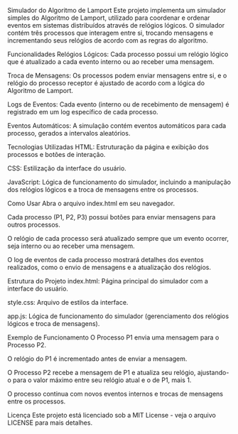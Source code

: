 Simulador do Algoritmo de Lamport
Este projeto implementa um simulador simples do Algoritmo de Lamport, utilizado para coordenar e ordenar eventos em sistemas distribuídos através de relógios lógicos. O simulador contém três processos que interagem entre si, trocando mensagens e incrementando seus relógios de acordo com as regras do algoritmo.

Funcionalidades
Relógios Lógicos: Cada processo possui um relógio lógico que é atualizado a cada evento interno ou ao receber uma mensagem.

Troca de Mensagens: Os processos podem enviar mensagens entre si, e o relógio do processo receptor é ajustado de acordo com a lógica do Algoritmo de Lamport.

Logs de Eventos: Cada evento (interno ou de recebimento de mensagem) é registrado em um log específico de cada processo.

Eventos Automáticos: A simulação contém eventos automáticos para cada processo, gerados a intervalos aleatórios.

Tecnologias Utilizadas
HTML: Estruturação da página e exibição dos processos e botões de interação.

CSS: Estilização da interface do usuário.

JavaScript: Lógica de funcionamento do simulador, incluindo a manipulação dos relógios lógicos e a troca de mensagens entre os processos.

Como Usar
Abra o arquivo index.html em seu navegador.

Cada processo (P1, P2, P3) possui botões para enviar mensagens para outros processos.

O relógio de cada processo será atualizado sempre que um evento ocorrer, seja interno ou ao receber uma mensagem.

O log de eventos de cada processo mostrará detalhes dos eventos realizados, como o envio de mensagens e a atualização dos relógios.

Estrutura do Projeto
index.html: Página principal do simulador com a interface do usuário.

style.css: Arquivo de estilos da interface.

app.js: Lógica de funcionamento do simulador (gerenciamento dos relógios lógicos e troca de mensagens).

Exemplo de Funcionamento
O Processo P1 envia uma mensagem para o Processo P2.

O relógio do P1 é incrementado antes de enviar a mensagem.

O Processo P2 recebe a mensagem de P1 e atualiza seu relógio, ajustando-o para o valor máximo entre seu relógio atual e o de P1, mais 1.

O processo continua com novos eventos internos e trocas de mensagens entre os processos.

Licença
Este projeto está licenciado sob a MIT License - veja o arquivo LICENSE para mais detalhes.
